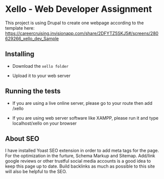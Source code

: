 # Xello - Web Developer Assignment

This project is using Drupal to create one webpage according to the template here: https://careercruising.invisionapp.com/share/2DFYTZ5SKJ5#/screens/280629266_xello_dev_Sample 


## Installing

- Download the `xello folder`

- Upload it to your web server

## Running the tests

- If you are using a live online server, please go to your route then add /xello

- If you are using web server software like XAMPP, please run it and type localhost/xello on your browser


## About SEO

I have installed Yoast SEO extension in order to add meta tags for the page. For the optimization in the furture, Schema Markup and Sitemap. Add/link google reviews or other trustful social media accounts is a good idea to keep this page up to date. Build backlinks as much as possible to this site will also be helpful to the SEO.
